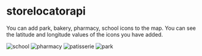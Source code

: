 # storelocatorapi

You can add park, bakery, pharmacy, school icons to the map. You can see the latitude and longitude values of the icons you have added.

![school](https://user-images.githubusercontent.com/63981707/147244754-980788fc-a5a9-4a80-9946-03a22e161fe4.png)
![pharmacy](https://user-images.githubusercontent.com/63981707/147244761-4a74e1a6-aef3-430e-9fb8-097792025269.png)
![patisserie](https://user-images.githubusercontent.com/63981707/147244768-669b06cd-d48e-427a-b70e-ad557408238f.png)
![park](https://user-images.githubusercontent.com/63981707/147244776-8f8d9e5b-68ca-4039-9009-b0ade8ad5eba.png)

